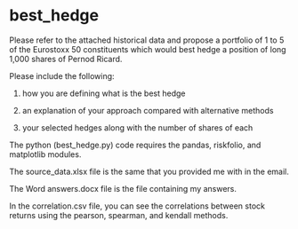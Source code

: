 # best_hedge

Please refer to the attached historical data and propose a portfolio of 1 to 5
of the Eurostoxx 50 constituents which would best hedge a position of
long 1,000 shares of Pernod Ricard.

Please include the following:

1) how you are defining what is the best hedge

2) an explanation of your approach compared with alternative methods

3) your selected hedges along with the number of shares of each

The python (best_hedge.py) code requires the pandas, riskfolio, and matplotlib modules.

The source_data.xlsx file is the same that you provided me with in the email.

The Word answers.docx file is the file containing my answers.

In the correlation.csv file, you can see the correlations between stock returns using the pearson, spearman, and kendall methods. 
